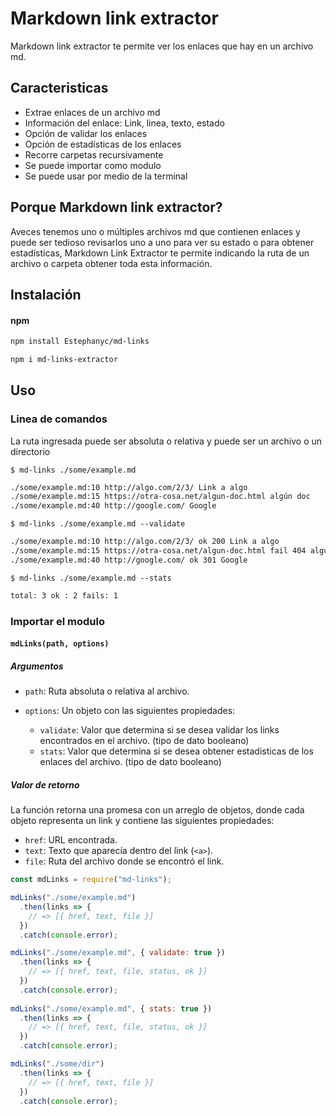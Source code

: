 # Markdown link extractor

Markdown link extractor te permite ver los enlaces que hay en un archivo md.

## Caracteristicas

- Extrae enlaces de un archivo md
- Información del enlace:
  Link, linea, texto, estado
- Opción de validar los enlaces 
- Opción de estadísticas de los enlaces 
- Recorre carpetas recursivamente
- Se puede importar como modulo
- Se puede usar por medio de la terminal

## Porque Markdown link extractor?

Aveces tenemos uno o múltiples archivos md que contienen enlaces y puede ser tedioso revisarlos uno a uno para ver su estado o para obtener estadísticas, Markdown Link Extractor te permite indicando la ruta de un archivo o carpeta obtener toda esta información.

## Instalación

#### npm

```bash
npm install Estephanyc/md-links
```

```bash
npm i md-links-extractor
```

## Uso

### Linea de comandos
La ruta ingresada puede ser absoluta o relativa y puede ser un archivo o un directorio

`$ md-links ./some/example.md`
```sh
./some/example.md:10 http://algo.com/2/3/ Link a algo
./some/example.md:15 https://otra-cosa.net/algun-doc.html algún doc
./some/example.md:40 http://google.com/ Google
```

`$ md-links ./some/example.md --validate`
```sh
./some/example.md:10 http://algo.com/2/3/ ok 200 Link a algo
./some/example.md:15 https://otra-cosa.net/algun-doc.html fail 404 algún doc
./some/example.md:40 http://google.com/ ok 301 Google
```
`$ md-links ./some/example.md --stats`
```sh
total: 3 ok : 2 fails: 1
```

### Importar el modulo

#### `mdLinks(path, options)`
##### Argumentos

- `path`: Ruta absoluta o relativa al archivo.

- `options`: Un objeto con las siguientes propiedades:
  - `validate`: Valor que determina si se desea validar los links encontrados en el archivo. (tipo de dato booleano)
  - `stats`: Valor que determina si se desea obtener estadisticas de los enlaces del archivo. (tipo de dato booleano)

##### Valor de retorno

La función retorna una promesa con un arreglo  de objetos, donde cada objeto representa un link y contiene
las siguientes propiedades:

- `href`: URL encontrada.
- `text`: Texto que aparecía dentro del link (`<a>`).
- `file`: Ruta del archivo donde se encontró el link.

```js
const mdLinks = require("md-links");

mdLinks("./some/example.md")
  .then(links => {
    // => [{ href, text, file }]
  })
  .catch(console.error);

mdLinks("./some/example.md", { validate: true })
  .then(links => {
    // => [{ href, text, file, status, ok }]
  })
  .catch(console.error);
  
mdLinks("./some/example.md", { stats: true })
  .then(links => {
    // => [{ href, text, file, status, ok }]
  })
  .catch(console.error);

mdLinks("./some/dir")
  .then(links => {
    // => [{ href, text, file }]
  })
  .catch(console.error);
  ```
